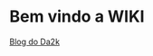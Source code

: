 <!-- TITLE: Home -->
<!-- SUBTITLE: A quick summary of Home -->

# Bem vindo a WIKI

 [Blog do Da2k](http://192.168.31.31/zabbix#zabbix)






